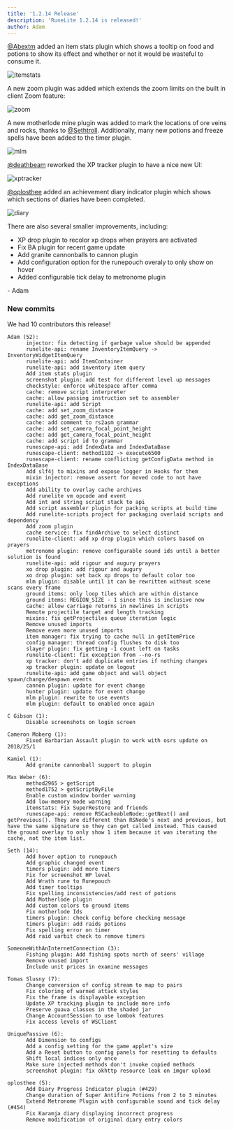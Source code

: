 ```yaml
---
title: '1.2.14 Release'
description: 'RuneLite 1.2.14 is released!'
author: Adam
---
```


[@Abextm](https://github.com/abextm) added an item stats plugin which shows a
tooltip on food and potions to show its effect and whether or not it would be
wasteful to consume it.

![itemstats](/img/blog/1.2.14-Release/itemstats.png)

A new zoom plugin was added which extends the zoom limits on the built in client
Zoom feature:

![zoom](/img/blog/1.2.14-Release/zoom.png)

A new motherlode mine plugin was added to mark the locations of ore veins and
rocks, thanks to [@Sethtroll](https://github.com/sethtroll). Additionally, many
new potions and freeze spells have been added to the timer plugin.

![mlm](/img/blog/1.2.14-Release/mlm.png)

[@deathbeam](https://github.com/deathbeam) reworked the XP tracker plugin to have a nice new UI:

![xptracker](/img/blog/1.2.14-Release/xptracker.png)

[@oplosthee](https://github.com/oplosthee) added an achievement diary indicator
plugin which shows which sections of diaries have been completed.

![diary](/img/blog/1.2.14-Release/diary.png)

There are also several smaller improvements, including:

* XP drop plugin to recolor xp drops when prayers are activated
* Fix BA plugin for recent game update
* Add granite cannonballs to cannon plugin
* Add configuration option for the runepouch overaly to only show on hover
* Added configurable tick delay to metronome plugin

\- Adam


### New commits

We had 10 contributors this release!

```
Adam (52):
      injector: fix detecting if garbage value should be appended
      runelite-api: rename InventoryItemQuery -> InventoryWidgetItemQuery
      runelite-api: add ItemContainer
      runelite-api: add inventory item query
      Add item stats plugin
      screenshot plugin: add test for different level up messages
      checkstyle: enforce whitespace after comma
      cache: remove script interpreter
      cache: allow passing instruction set to assembler
      runelite-api: add Script
      cache: add set_zoom_distance
      cache: add get_zoom_distance
      cache: add comment to rs2asm grammar
      cache: add set_camera_focal_point_height
      cache: add get_camera_focal_point_height
      cache: add script id to grammar
      runescape-api: add IndexData and IndexDataBase
      runescape-client: method1102 -> execute6500
      runescape-client: rename conflicting getConfigData method in IndexDataBase
      Add slf4j to mixins and expose logger in Hooks for them
      mixin injector: remove assert for moved code to not have exceptions
      Add ability to overlay cache archives
      Add runelite vm opcode and event
      Add int and string script stack to api
      Add script assembler plugin for packing scripts at build time
      Add runelite-scripts project for packaging overlaid scripts and dependency
      Add zoom plugin
      cache service: fix findArchive to select distinct
      runelite-client: add xp drop plugin which colors based on prayers
      metronome plugin: remove configurable sound ids until a better solution is found
      runelite-api: add rigour and augury prayers
      xo drop plugin: add rigour and augury
      xo drop plugin: set back xp drops to default color too
      mlm plugin: disable until it can be rewritten without scene scans every frame
      ground items: only loop tiles which are within distance
      ground items: REGION_SIZE - 1 since this is inclusive now
      cache: allow carriage returns in newlines in scripts
      Remote projectile target and length tracking
      mixins: fix getProjectiles queue iteration logic
      Remove unused imports
      Remove even more unused imports
      item manager: fix trying to cache null in getItemPrice
      config manager: thread config flushes to disk too
      slayer plugin: fix getting -1 count left on tasks
      runelite-client: fix exception from --no-rs
      xp tracker: don't add duplicate entries if nothing changes
      xp tracker plugin: update on logout
      runelite-api: add game object and wall object spawn/change/despawn events
      cannon plugin: update for event change
      hunter plugin: update for event change
      mlm plugin: rewrite to use events
      mlm plugin: default to enabled once again

C Gibson (1):
      Disable screenshots on login screen

Cameron Moberg (1):
      Fixed Barbarian Assault plugin to work with osrs update on 2018/25/1

Kamiel (1):
      Add granite cannonball support to plugin

Max Weber (6):
      method2965 > getScript
      method1752 > getScriptByFile
      Enable custom window border warning
      Add low-memory mode warning
      itemstats: Fix SuperRestore and friends
      runescape-api: remove RSCacheableNode::getNext() and getPrevious(). They are different than RSNode's next and previous, but have the same signature so they can get called instead. This caused the ground overlay to only show 1 item because it was iterating the cache, not the item list.

Seth (14):
      Add hover option to runepouch
      Add graphic changed event
      timers plugin: add more timers
      Fix for screenshot HP level
      Add Wrath rune to Runepouch
      Add timer tooltips
      Fix spelling inconsistencies/add rest of potions
      Add Motherlode plugin
      Add custom colors to ground items
      Fix motherlode Ids
      timers plugin: check config before checking message
      timers plugin: add raids potions
      Fix spelling error on timer
      Add raid varbit check to remove timers

SomeoneWithAnInternetConnection (3):
      Fishing plugin: Add fishing spots north of seers' village
      Remove unused import
      Include unit prices in examine messages

Tomas Slusny (7):
      Change conversion of config stream to map to pairs
      Fix coloring of warned attack styles
      Fix the frame is displayable exception
      Update XP tracking plugin to include more info
      Preserve guava classes in the shaded jar
      Change AccountSession to use lombok features
      Fix access levels of WSClient

UniquePassive (6):
      Add Dimension to configs
      Add a config setting for the game applet's size
      Add a Reset button to config panels for resetting to defaults
      Shift local indices only once
      Make sure injected methods don't invoke copied methods
      screenshot plugin: fix okhttp resource leak on imgur upload

oplosthee (5):
      Add Diary Progress Indicator plugin (#429)
      Change duration of Super Antifire Potions from 2 to 3 minutes
      Extend Metronome Plugin with configurable sound and tick delay (#454)
      Fix Karamja diary displaying incorrect progress
      Remove modification of original diary entry colors
```
